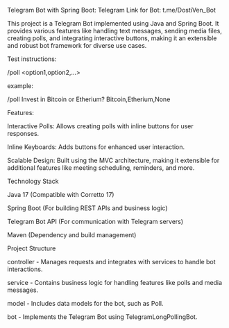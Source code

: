 Telegram Bot with Spring Boot:
Telegram Link for Bot:
t.me/DostiVen_Bot

This project is a Telegram Bot implemented using Java and Spring Boot. It provides various features like handling text messages, sending media files, creating polls, and integrating interactive buttons, making it an extensible and robust bot framework for diverse use cases.

Test instructions:

/poll <question> <option1,option2,...>

example:

/poll Invest in Bitcoin or Etherium? Bitcoin,Etherium,None


Features:

Interactive Polls: Allows creating polls with inline buttons for user responses.

Inline Keyboards: Adds buttons for enhanced user interaction.

Scalable Design: Built using the MVC architecture, making it extensible for additional features like meeting scheduling, reminders, and more.


Technology Stack

Java 17 (Compatible with Corretto 17)

Spring Boot (For building REST APIs and business logic)

Telegram Bot API (For communication with Telegram servers)

Maven (Dependency and build management)


Project Structure

controller - Manages requests and integrates with services to handle bot interactions.

service - Contains business logic for handling features like polls and media messages.

model - Includes data models for the bot, such as Poll.

bot - Implements the Telegram Bot using TelegramLongPollingBot.


